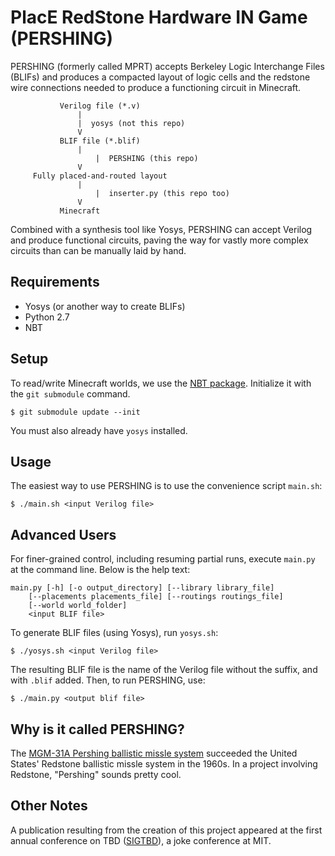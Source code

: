 PlacE RedStone Hardware IN Game (PERSHING)
==========================================
PERSHING (formerly called MPRT) accepts Berkeley Logic Interchange Files
(BLIFs) and produces a compacted layout of logic cells and the redstone wire
connections needed to produce a functioning circuit in Minecraft.

		       Verilog file (*.v)
			       |
			       |  yosys (not this repo)
			       V
		       BLIF file (*.blif)
			       |
		               |  PERSHING (this repo)
			       V
		 Fully placed-and-routed layout
			       |
		               |  inserter.py (this repo too)
			       V
			   Minecraft

Combined with a synthesis tool like Yosys, PERSHING can accept Verilog and
produce functional circuits, paving the way for vastly more complex circuits
than can be manually laid by hand.

Requirements
------------
- Yosys (or another way to create BLIFs)
- Python 2.7
- NBT

Setup
-----
To read/write Minecraft worlds, we use the [NBT package](https://github.com/twoolie/NBT).
Initialize it with the `git submodule` command.

	$ git submodule update --init

You must also already have `yosys` installed.

Usage
-----
The easiest way to use PERSHING is to use the convenience script `main.sh`:

	$ ./main.sh <input Verilog file>

Advanced Users
--------------
For finer-grained control, including resuming partial runs, execute `main.py`
at the command line. Below is the help text:

	main.py [-h] [-o output_directory] [--library library_file]
	    [--placements placements_file] [--routings routings_file]
	    [--world world_folder]
	    <input BLIF file>

To generate BLIF files (using Yosys), run `yosys.sh`:

	$ ./yosys.sh <input Verilog file>

The resulting BLIF file is the name of the Verilog file without the suffix, and
with `.blif` added. Then, to run PERSHING, use:

	$ ./main.py <output blif file>

Why is it called PERSHING?
--------------------------
The [MGM-31A Pershing ballistic missle system](https://en.wikipedia.org/wiki/MGM-31_Pershing)
succeeded the United States' Redstone ballistic missle system in the 1960s. In a
project involving Redstone, "Pershing" sounds pretty cool.

Other Notes
-----------
A publication resulting from the creation of this project appeared at the first
annual conference on TBD ([SIGTBD](http://sigtbd.csail.mit.edu/)), a joke
conference at MIT.
